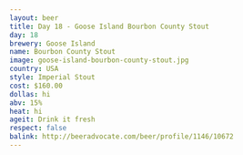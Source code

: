 ```yaml
---
layout: beer
title: Day 18 - Goose Island Bourbon County Stout
day: 18
brewery: Goose Island
name: Bourbon County Stout
image: goose-island-bourbon-county-stout.jpg
country: USA
style: Imperial Stout
cost: $160.00
dollas: hi
abv: 15%
heat: hi
ageit: Drink it fresh
respect: false
balink: http://beeradvocate.com/beer/profile/1146/10672
---
```




